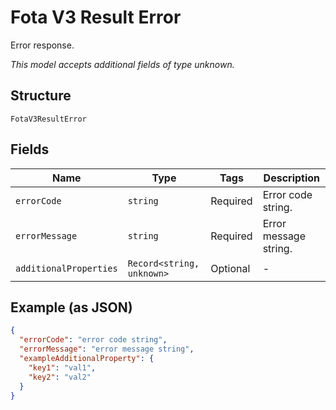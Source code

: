 
# Fota V3 Result Error

Error response.

*This model accepts additional fields of type unknown.*

## Structure

`FotaV3ResultError`

## Fields

| Name | Type | Tags | Description |
|  --- | --- | --- | --- |
| `errorCode` | `string` | Required | Error code string. |
| `errorMessage` | `string` | Required | Error message string. |
| `additionalProperties` | `Record<string, unknown>` | Optional | - |

## Example (as JSON)

```json
{
  "errorCode": "error code string",
  "errorMessage": "error message string",
  "exampleAdditionalProperty": {
    "key1": "val1",
    "key2": "val2"
  }
}
```

